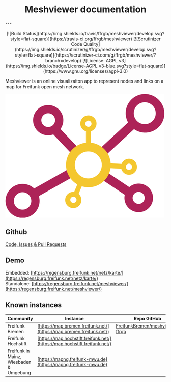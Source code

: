 <h1 align="center">Meshviewer documentation</h1>
---
<p align="center">
 [![Build Status](https://img.shields.io/travis/ffrgb/meshviewer/develop.svg?style=flat-square)](https://travis-ci.org/ffrgb/meshviewer) [![Scrutinizer Code Quality](https://img.shields.io/scrutinizer/g/ffrgb/meshviewer/develop.svg?style=flat-square)](https://scrutinizer-ci.com/g/ffrgb/meshviewer/?branch=develop) [![License: AGPL v3](https://img.shields.io/badge/License-AGPL v3-blue.svg?style=flat-square)](https://www.gnu.org/licenses/agpl-3.0)


Meshviewer is an online visualizaiton app to represent nodes and links on a map for Freifunk open mesh network.

![Meshviewer Logo](/assets/logo.svg)
</p>

## Github
[Code, Issues & Pull Requests](https://github.com/ffrgb/meshviewer)

## Demo

Embedded: [https://regensburg.freifunk.net/netz/karte/](https://regensburg.freifunk.net/netz/karte/)  
Standalone: [https://regensburg.freifunk.net/meshviewer/](https://regensburg.freifunk.net/meshviewer/)

## Known instances

| Community | Instance | Repo GitHub |
| --- | --- | --- |
| Freifunk Bremen | [https://map.bremen.freifunk.net/](https://map.bremen.freifunk.net/) | [FreifunkBremen/meshviewer-ffrgb](https://github.com/FreifunkBremen/meshviewer-ffrgb) |
| Freifunk Hochstift | [https://map.hochstift.freifunk.net/](https://map.hochstift.freifunk.net/) |  |
| Freifunk in Mainz, Wiesbaden & Umgebung | [https://mapng.freifunk-mwu.de](https://mapng.freifunk-mwu.de) |  |



